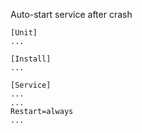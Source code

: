 Auto-start service after crash
```
[Unit]
...

[Install]
...

[Service]
...
...
Restart=always
...
```
